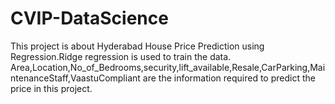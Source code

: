 # CVIP-DataScience
This project is about Hyderabad House Price Prediction using Regression.Ridge regression is used to train the data.
Area,Location,No_of_Bedrooms,security,lift_available,Resale,CarParking,MaintenanceStaff,VaastuCompliant are the information required to predict the price in this project.

